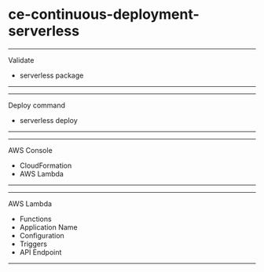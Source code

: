# ce-continuous-deployment-serverless
***
Validate
  - serverless package
***

***
Deploy command
  - serverless deploy
***

***
AWS Console
  - CloudFormation
  - AWS Lambda
***

***
AWS Lambda
  - Functions
  - Application Name
  - Configuration
  - Triggers
  - API Endpoint
***